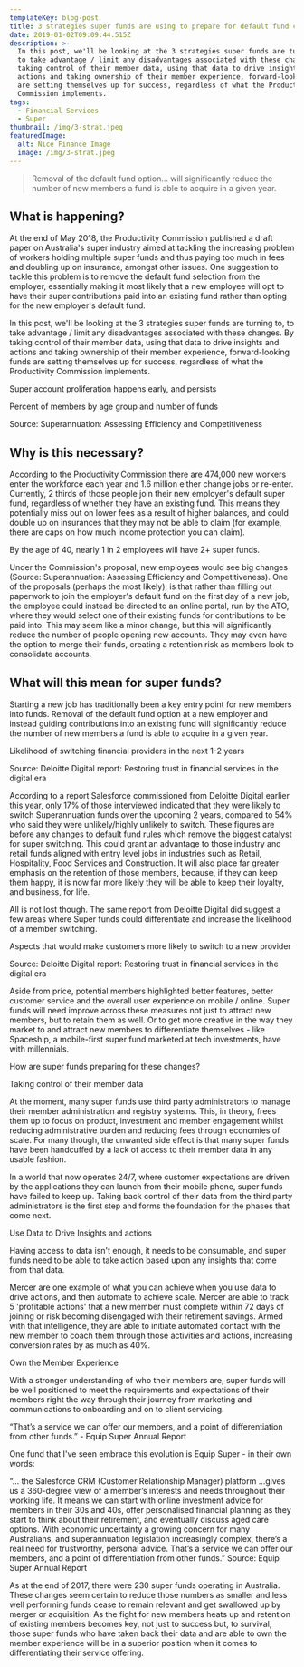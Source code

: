 ```yaml
---
templateKey: blog-post
title: 3 strategies super funds are using to prepare for default fund changes
date: 2019-01-02T09:09:44.515Z
description: >-
  In this post, we'll be looking at the 3 strategies super funds are turning to,
  to take advantage / limit any disadvantages associated with these changes. By
  taking control of their member data, using that data to drive insights and
  actions and taking ownership of their member experience, forward-looking funds
  are setting themselves up for success, regardless of what the Productivity
  Commission implements.
tags:
  - Financial Services
  - Super
thumbnail: /img/3-strat.jpeg
featuredImage:
  alt: Nice Finance Image
  image: /img/3-strat.jpeg
---
```



> Removal of the default fund option... will significantly reduce the number of new members a fund is able to acquire in a given year.





## What is happening?

At the end of May 2018, the Productivity Commission published a draft paper on Australia's super industry aimed at tackling the increasing problem of workers holding multiple super funds and thus paying too much in fees and doubling up on insurance, amongst other issues. One suggestion to tackle this problem is to remove the default fund selection from the employer, essentially making it most likely that a new employee will opt to have their super contributions paid into an existing fund rather than opting for the new employer's default fund.



In this post, we'll be looking at the 3 strategies super funds are turning to, to take advantage / limit any disadvantages associated with these changes. By taking control of their member data, using that data to drive insights and actions and taking ownership of their member experience, forward-looking funds are setting themselves up for success, regardless of what the Productivity Commission implements.



Super account proliferation happens early, and persists

Percent of members by age group and number of funds





Source: Superannuation: Assessing Efficiency and Competitiveness



## Why is this necessary?

According to the Productivity Commission there are 474,000 new workers enter the workforce each year and 1.6 million either change jobs or re-enter. Currently, 2 thirds of those people join their new employer's default super fund, regardless of whether they have an existing fund. This means they potentially miss out on lower fees as a result of higher balances, and could double up on insurances that they may not be able to claim (for example, there are caps on how much income protection you can claim).



By the age of 40, nearly 1 in 2 employees will have 2+ super funds.

Under the Commission's proposal, new employees would see big changes (Source: Superannuation: Assessing Efficiency and Competitiveness). One of the proposals (perhaps the most likely), is that rather than filling out paperwork to join the employer's default fund on the first day of a new job, the employee could instead be directed to an online portal, run by the ATO, where they would select one of their existing funds for contributions to be paid into. This may seem like a minor change, but this will significantly reduce the number of people opening new accounts. They may even have the option to merge their funds, creating a retention risk as members look to consolidate accounts.



## What will this mean for super funds?

Starting a new job has traditionally been a key entry point for new members into funds. Removal of the default fund option at a new employer and instead guiding contributions into an existing fund will significantly reduce the number of new members a fund is able to acquire in a given year.



Likelihood of switching financial providers in the next 1-2 years



Source: Deloitte Digital report: Restoring trust in financial services in the digital era



According to a report Salesforce commissioned from Deloitte Digital earlier this year, only 17% of those interviewed indicated that they were likely to switch Superannuation funds over the upcoming 2 years, compared to 54% who said they were unlikely/highly unlikely to switch. These figures are before any changes to default fund rules which remove the biggest catalyst for super switching. This could grant an advantage to those industry and retail funds aligned with entry level jobs in industries such as Retail, Hospitality, Food Services and Construction. It will also place far greater emphasis on the retention of those members, because, if they can keep them happy, it is now far more likely they will be able to keep their loyalty, and business, for life.



All is not lost though. The same report from Deloitte Digital did suggest a few areas where Super funds could differentiate and increase the likelihood of a member switching.



Aspects that would make customers more likely to switch to a new provider



Source: Deloitte Digital report: Restoring trust in financial services in the digital era



Aside from price, potential members highlighted better features, better customer service and the overall user experience on mobile / online. Super funds will need improve across these measures not just to attract new members, but to retain them as well. Or to get more creative in the way they market to and attract new members to differentiate themselves - like Spaceship, a mobile-first super fund marketed at tech investments, have with millennials.



How are super funds preparing for these changes?

Taking control of their member data

At the moment, many super funds use third party administrators to manage their member administration and registry systems. This, in theory, frees them up to focus on product, investment and member engagement whilst reducing administrative burden and reducing fees through economies of scale. For many though, the unwanted side effect is that many super funds have been handcuffed by a lack of access to their member data in any usable fashion.



In a world that now operates 24/7, where customer expectations are driven by the applications they can launch from their mobile phone, super funds have failed to keep up. Taking back control of their data from the third party administrators is the first step and forms the foundation for the phases that come next.



Use Data to Drive Insights and actions

Having access to data isn't enough, it needs to be consumable, and super funds need to be able to take action based upon any insights that come from that data.



Mercer are one example of what you can achieve when you use data to drive actions, and then automate to achieve scale. Mercer are able to track 5 'profitable actions' that a new member must complete within 72 days of joining or risk becoming disengaged with their retirement savings. Armed with that intelligence, they are able to initiate automated contact with the new member to coach them through those activities and actions, increasing conversion rates by as much as 40%.



Own the Member Experience

With a stronger understanding of who their members are, super funds will be well positioned to meet the requirements and expectations of their members right the way through their journey from marketing and communications to onboarding and on to client servicing.



“That’s a service we can offer our members, and a point of differentiation from other funds.” - Equip Super Annual Report

One fund that I've seen embrace this evolution is Equip Super - in their own words:



“... the Salesforce CRM (Customer Relationship Manager) platform ...gives us a 360-degree view of a member’s interests and needs throughout their working life. It means we can start with online investment advice for members in their 30s and 40s, offer personalised financial planning as they start to think about their retirement, and eventually discuss aged care options. With economic uncertainty a growing concern for many Australians, and superannuation legislation increasingly complex, there’s a real need for trustworthy, personal advice. That’s a service we can offer our members, and a point of differentiation from other funds.” Source: Equip Super Annual Report



As at the end of 2017, there were 230 super funds operating in Australia. These changes seem certain to reduce those numbers as smaller and less well performing funds cease to remain relevant and get swallowed up by merger or acquisition. As the fight for new members heats up and retention of existing members becomes key, not just to success but, to survival, those super funds who have taken back their data and are able to own the member experience will be in a superior position when it comes to differentiating their service offering.
